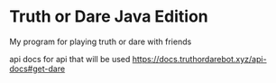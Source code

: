 # Truth or Dare Java Edition
My program for playing truth or dare with friends

api docs for api that will be used
https://docs.truthordarebot.xyz/api-docs#get-dare
